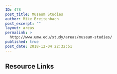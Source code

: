 ```yaml
---
ID: 478
post_title: Museum Studies
author: Mike Breitenbach
post_excerpt: ""
layout: areas
permalink: >
  http://www.umw.edu/study/areas/museum-studies/
published: true
post_date: 2018-12-04 22:32:51
---
```


<!-- Types Custom Fields: -->

<!-- resource-links -->
<h2>Resource Links</h2>
<!-- End resource-links -->

<!-- End Types Custom Fields -->